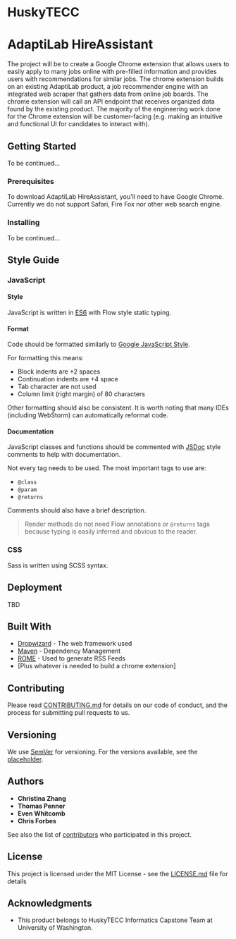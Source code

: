 # HuskyTECC
# AdaptiLab HireAssistant

The project will be to create a Google Chrome extension that allows users to easily apply to many jobs online with pre-filled information and provides users with recommendations for similar jobs. The chrome extension builds on an existing AdaptiLab product, a job recommender engine with an integrated web scraper that gathers data from online job boards. The chrome extension will call an API endpoint that receives organized data found by the existing product. The majority of the engineering work done for the Chrome extension will be customer-facing (e.g. making an intuitive and functional UI for candidates to interact with).
## Getting Started

To be continued...

### Prerequisites

To download AdaptiLab HireAssistant, you'll need to have Google Chrome. Currently we do not support Safari, Fire Fox nor other 
web search engine. 

### Installing

To be continued...


## Style Guide

### JavaScript

#### Style

JavaScript is written in [ES6](https://babeljs.io/learn-es2015/) with Flow style static typing.

#### Format

Code should be formatted similarly to [Google JavaScript Style](https://google.github.io/styleguide/jsguide.html).

For formatting this means:

- Block indents are +2 spaces
- Continuation indents are +4 space
- Tab character are not used
- Column limit (right margin) of 80 characters

Other formatting should also be consistent. It is worth noting that many IDEs (including WebStorm) can automatically reformat code.

#### Documentation

JavaScript classes and functions should be commented with [JSDoc](http://usejsdoc.org/) style comments to help with documentation.

Not every tag needs to be used. The most important tags to use are:

- `@class`
- `@param`
- `@returns`

Comments should also have a brief description.

> Render methods do not need Flow annotations or `@returns` tags because typing is easily inferred and obvious to the reader.

### CSS

Sass is written using SCSS syntax.


## Deployment

TBD

## Built With

* [Dropwizard](http://www.dropwizard.io/1.0.2/docs/) - The web framework used
* [Maven](https://maven.apache.org/) - Dependency Management
* [ROME](https://rometools.github.io/rome/) - Used to generate RSS Feeds
* [Plus whatever is needed to build a chrome extension]

## Contributing

Please read [CONTRIBUTING.md](https://gist.github.com/PurpleBooth/b24679402957c63ec426) for details on our code of conduct, and the process for submitting pull requests to us.

## Versioning

We use [SemVer](http://semver.org/) for versioning. For the versions available, see the [placeholder](https://github.com/your/project/tags). 

## Authors

* **Christina Zhang** 
* **Thomas Penner** 
* **Even Whitcomb** 
* **Chris Forbes** 

See also the list of [contributors](https://github.com/YuxinZhangChristina/HuskyTECC/contributors) who participated in this project.

## License

This project is licensed under the MIT License - see the [LICENSE.md](LICENSE.md) file for details

## Acknowledgments

* This product belongs to HuskyTECC Informatics Capstone Team at University of Washington. 
